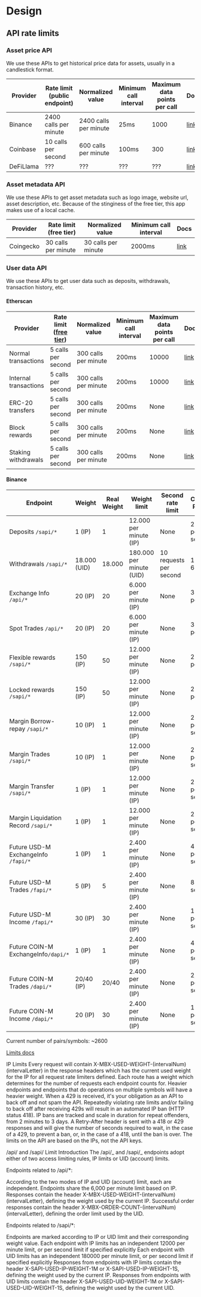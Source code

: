 # Design

## API rate limits

### Asset price API

We use these APIs to get historical price data for assets, usually in a candlestick format.

| Provider  | Rate limit (public endpoint) | Normalized value      | Minimum call interval | Maximum data points per call | Docs                                                                                                           |
| --------- | ---------------------------- | --------------------- | --------------------- | ---------------------------- | -------------------------------------------------------------------------------------------------------------- |
| Binance   | 2400 calls per minute        | 2400 calls per minute | 25ms                  | 1000                         | [link](https://www.binance.com/en/support/faq/rate-limits-on-binance-futures-281596e222414cdd9051664ea621cdc3) |
| Coinbase  | 10 calls per second          | 600 calls per minute  | 100ms                 | 300                          | [link](https://docs.cloud.coinbase.com/advanced-trade-api/docs/rest-api-rate-limits)                           |
| DeFiLlama | ???                          | ???                   | ???                   | ???                          | [link](https://defillama.com/docs/api)                                                                         |

### Asset metadata API

We use these APIs to get asset metadata such as logo image, website url, asset description, etc.
Because of the stinginess of the free tier, this app makes use of a local cache.

| Provider  | Rate limit (free tier) | Normalized value    | Minimum call interval | Docs                                            |
| --------- | ---------------------- | ------------------- | --------------------- | ----------------------------------------------- |
| Coingecko | 30 calls per minute    | 30 calls per minute | 2000ms                | [link](https://coingecko.com/api/documentation) |

### User data API

We use these APIs to get user data such as deposits, withdrawals, transaction history, etc.

#### Etherscan

| Provider              | Rate limit ([free tier](https://docs.etherscan.io/support/rate-limits)) | Normalized value     | Minimum call interval | Maximum data points per call | Docs                                                                                                             |
| --------------------- | ----------------------------------------------------------------------- | -------------------- | --------------------- | ---------------------------- | ---------------------------------------------------------------------------------------------------------------- |
| Normal transactions   | 5 calls per second                                                      | 300 calls per minute | 200ms                 | 10000                        | [link](https://docs.etherscan.io/api-endpoints/accounts#get-a-list-of-normal-transactions-by-address)            |
| Internal transactions | 5 calls per second                                                      | 300 calls per minute | 200ms                 | 10000                        | [link](https://docs.etherscan.io/api-endpoints/accounts#get-a-list-of-internal-transactions-by-address)          |
| ERC-20 transfers      | 5 calls per second                                                      | 300 calls per minute | 200ms                 | None                         | [link](https://docs.etherscan.io/api-endpoints/accounts#get-a-list-of-erc20-token-transfer-events-by-address)    |
| Block rewards         | 5 calls per second                                                      | 300 calls per minute | 200ms                 | None                         | [link](https://docs.etherscan.io/api-endpoints/accounts#get-list-of-blocks-validated-by-address)                 |
| Staking withdrawals   | 5 calls per second                                                      | 300 calls per minute | 200ms                 | None                         | [link](https://docs.etherscan.io/api-endpoints/accounts#get-beacon-chain-withdrawals-by-address-and-block-range) |

#### Binance

| Endpoint                            | Weight       | Real Weight | Weight limit             | Second rate limit      | Calculated Rate limit | Minimum call interval | Docs                                                                                                           |
| ----------------------------------- | ------------ | ----------- | ------------------------ | ---------------------- | --------------------- | --------------------- | -------------------------------------------------------------------------------------------------------------- |
| Deposits `/sapi/*`                  | 1 (IP)       | 1           | 12.000 per minute (IP)   | None                   | 200 calls per second  | 5ms                   | [link](https://binance-docs.github.io/apidocs/spot/en/#deposit-history-supporting-network-user_data)           |
| Withdrawals `/sapi/*`               | 18.000 (UID) | 18.000      | 180.000 per minute (UID) | 10 requests per second | 1 calls per 6 seconds | 6_000ms               | [link](https://binance-docs.github.io/apidocs/spot/en/#withdraw-history-supporting-network-user_data)          |
| Exchange Info `/api/*`              | 20 (IP)      | 20          | 6.000 per minute (IP)    | None                   | 300 calls per minute  | 200ms                 | [link](https://binance-docs.github.io/apidocs/spot/en/#exchange-information)                                   |
| Spot Trades `/api/*`                | 20 (IP)      | 20          | 6.000 per minute (IP)    | None                   | 300 calls per minute  | 200ms                 | [link](https://binance-docs.github.io/apidocs/spot/en/#account-trade-list-user_data)                           |
| Flexible rewards `/sapi/*`          | 150 (IP)     | 50          | 12.000 per minute (IP)   | None                   | 240 calls per minute  | 250ms                 | [link](https://binance-docs.github.io/apidocs/spot/en/#get-flexible-rewards-history-user_data)                 |
| Locked rewards `/sapi/*`            | 150 (IP)     | 50          | 12.000 per minute (IP)   | None                   | 240 calls per minute  | 250ms                 | [link](https://binance-docs.github.io/apidocs/spot/en/#get-locked-rewards-history-user_dataa)                  |
| Margin Borrow-repay `/sapi/*`       | 10 (IP)      | 1           | 12.000 per minute (IP)   | None                   | 200 calls per second  | 5ms                   | [link](https://binance-docs.github.io/apidocs/spot/en/#query-borrow-repay-records-in-margin-account-user_data) |
| Margin Trades `/sapi/*`             | 10 (IP)      | 1           | 12.000 per minute (IP)   | None                   | 200 calls per second  | 5ms                   | [link](https://binance-docs.github.io/apidocs/spot/en/#query-margin-account-39-s-trade-list-user_data)         |
| Margin Transfer `/sapi/*`           | 1 (IP)       | 1           | 12.000 per minute (IP)   | None                   | 200 calls per second  | 5ms                   | [link](https://binance-docs.github.io/apidocs/spot/en/#get-cross-margin-transfer-history-user_data)            |
| Margin Liquidation Record `/sapi/*` | 1 (IP)       | 1           | 12.000 per minute (IP)   | None                   | 200 calls per second  | 5ms                   | [link](https://binance-docs.github.io/apidocs/spot/en/#get-cross-margin-transfer-history-user_data)            |
| Future USD-M ExchangeInfo `/fapi/*` | 1 (IP)       | 1           | 2.400 per minute (IP)    | None                   | 40 calls per second   | 25ms                  | [link](https://binance-docs.github.io/apidocs/futures/en/#exchange-information)                                |
| Future USD-M Trades `/fapi/*`       | 5 (IP)       | 5           | 2.400 per minute (IP)    | None                   | 8 calls per second    | 125ms                 | [link](https://binance-docs.github.io/apidocs/futures/en/#account-trade-list-user_data)                        |
| Future USD-M Income `/fapi/*`       | 30 (IP)      | 30          | 2.400 per minute (IP)    | None                   | 1,3 calls per second  | 751ms                 | [link](https://binance-docs.github.io/apidocs/futures/en/#get-income-history-user_data)                        |
| Future COIN-M ExchangeInfo`/dapi/*` | 1 (IP)       | 1           | 2.400 per minute (IP)    | None                   | 40 calls per second   | 25ms                  | [link](https://binance-docs.github.io/apidocs/delivery/en/#exchange-information)                               |
| Future COIN-M Trades `/dapi/*`      | 20/40 (IP)   | 20/40       | 2.400 per minute (IP)    | None                   | 2/1 calls per second  | 500/1_000ms           | [link](https://binance-docs.github.io/apidocs/delivery/en/#account-trade-list-user_data)                       |
| Future COIN-M Income `/dapi/*`      | 20 (IP)      | 30          | 2.400 per minute (IP)    | None                   | 1.3 calls per second  | 751ms                 | [link](https://binance-docs.github.io/apidocs/delivery/en/#get-income-history-user_data)                       |

Current number of pairs/symbols: ~2600

[Limits docs](https://binance-docs.github.io/apidocs/spot/en/#limits)

IP Limits
Every request will contain X-MBX-USED-WEIGHT-(intervalNum)(intervalLetter) in the response headers which has the current used weight for the IP for all request rate limiters defined.
Each route has a weight which determines for the number of requests each endpoint counts for. Heavier endpoints and endpoints that do operations on multiple symbols will have a heavier weight.
When a 429 is received, it's your obligation as an API to back off and not spam the API.
Repeatedly violating rate limits and/or failing to back off after receiving 429s will result in an automated IP ban (HTTP status 418).
IP bans are tracked and scale in duration for repeat offenders, from 2 minutes to 3 days.
A Retry-After header is sent with a 418 or 429 responses and will give the number of seconds required to wait, in the case of a 429, to prevent a ban, or, in the case of a 418, until the ban is over.
The limits on the API are based on the IPs, not the API keys.

/api/ and /sapi/ Limit Introduction
The /api/_ and /sapi/_ endpoints adopt either of two access limiting rules, IP limits or UID (account) limits.

Endpoints related to /api/\*:

According to the two modes of IP and UID (account) limit, each are independent.
Endpoints share the 6,000 per minute limit based on IP.
Responses contain the header X-MBX-USED-WEIGHT-(intervalNum)(intervalLetter), defining the weight used by the current IP.
Successful order responses contain the header X-MBX-ORDER-COUNT-(intervalNum)(intervalLetter), defining the order limit used by the UID.

Endpoints related to /sapi/\*:

Endpoints are marked according to IP or UID limit and their corresponding weight value.
Each endpoint with IP limits has an independent 12000 per minute limit, or per second limit if specified explicitly
Each endpoint with UID limits has an independent 180000 per minute limit, or per second limit if specified explicitly
Responses from endpoints with IP limits contain the header X-SAPI-USED-IP-WEIGHT-1M or X-SAPI-USED-IP-WEIGHT-1S, defining the weight used by the current IP.
Responses from endpoints with UID limits contain the header X-SAPI-USED-UID-WEIGHT-1M or X-SAPI-USED-UID-WEIGHT-1S, defining the weight used by the current UID.
